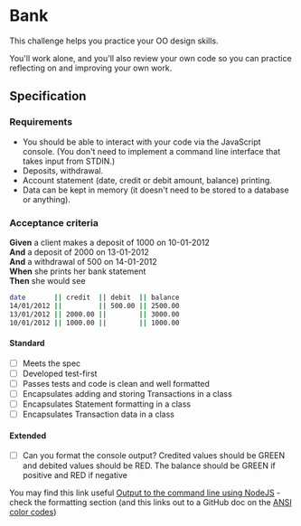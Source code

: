 # Bank

This challenge helps you practice your OO design skills.

You'll work alone, and you'll also review your own code so you can practice reflecting on and improving your own work.

## Specification

### Requirements

* You should be able to interact with your code via the JavaScript console.  (You don't need to implement a command line interface that takes input from STDIN.)
* Deposits, withdrawal.
* Account statement (date, credit or debit amount, balance) printing.
* Data can be kept in memory (it doesn't need to be stored to a database or anything).

### Acceptance criteria

**Given** a client makes a deposit of 1000 on 10-01-2012  
**And** a deposit of 2000 on 13-01-2012  
**And** a withdrawal of 500 on 14-01-2012  
**When** she prints her bank statement  
**Then** she would see

```sh
date       || credit  || debit  || balance
14/01/2012 ||         || 500.00 || 2500.00
13/01/2012 || 2000.00 ||        || 3000.00
10/01/2012 || 1000.00 ||        || 1000.00
```

#### Standard

* [ ] Meets the spec
* [ ] Developed test-first
* [ ] Passes tests and code is clean and well formatted
* [ ] Encapsulates adding and storing Transactions in a class
* [ ] Encapsulates Statement formatting in a class
* [ ] Encapsulates Transaction data in a class

#### Extended

* [ ] Can you format the console output?  Credited values should be GREEN and debited values should be RED.  The balance should be GREEN if positive and RED if negative

You may find this link useful [Output to the command line using NodeJS](https://nodejs.dev/en/learn/output-to-the-command-line-using-nodejs/) - check the formatting section (and this links out to a GitHub doc on the [ANSI color codes](https://gist.github.com/iamnewton/8754917))
